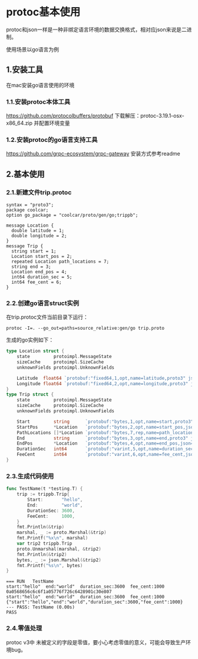# protoc基本使用
protoc和json一样是一种非绑定语言环境的数据交换格式，相对应json来说是二进制。

使用场景以go语言为例

## 1.安装工具
在mac安装go语言使用的环境

### 1.1.安装protoc本体工具
https://github.com/protocolbuffers/protobuf
下载解压：protoc-3.19.1-osx-x86_64.zip
并配置环境变量

### 1.2.安装protoc的go语言支持工具
https://github.com/grpc-ecosystem/grpc-gateway
安装方式参考readme


## 2.基本使用

### 2.1.新建文件trip.protoc
```protoc
syntax = "proto3";
package coolcar;
option go_package = "coolcar/proto/gen/go;trippb";

message Location {
  double latitude = 1;
  double longitude = 2;
}
message Trip {
  string start = 1;
  Location start_pos = 2;
  repeated Location path_locations = 7;
  string end = 3;
  Location end_pos = 4;
  int64 duration_sec = 5;
  int64 fee_cent = 6;
}
```

### 2.2.创建go语言struct实例
在trip.protoc文件当前目录下运行：
```
protoc -I=. --go_out=paths=source_relative:gen/go trip.proto
```

生成的go实例如下：
```go
type Location struct {
	state         protoimpl.MessageState
	sizeCache     protoimpl.SizeCache
	unknownFields protoimpl.UnknownFields

	Latitude  float64 `protobuf:"fixed64,1,opt,name=latitude,proto3" json:"latitude,omitempty"`
	Longitude float64 `protobuf:"fixed64,2,opt,name=longitude,proto3" json:"longitude,omitempty"`
}
type Trip struct {
	state         protoimpl.MessageState
	sizeCache     protoimpl.SizeCache
	unknownFields protoimpl.UnknownFields

	Start         string      `protobuf:"bytes,1,opt,name=start,proto3" json:"start,omitempty"`
	StartPos      *Location   `protobuf:"bytes,2,opt,name=start_pos,json=startPos,proto3" json:"start_pos,omitempty"`
	PathLocations []*Location `protobuf:"bytes,7,rep,name=path_locations,json=pathLocations,proto3" json:"path_locations,omitempty"`
	End           string      `protobuf:"bytes,3,opt,name=end,proto3" json:"end,omitempty"`
	EndPos        *Location   `protobuf:"bytes,4,opt,name=end_pos,json=endPos,proto3" json:"end_pos,omitempty"`
	DurationSec   int64       `protobuf:"varint,5,opt,name=duration_sec,json=durationSec,proto3" json:"duration_sec,omitempty"`
	FeeCent       int64       `protobuf:"varint,6,opt,name=fee_cent,json=feeCent,proto3" json:"fee_cent,omitempty"`
}
```

### 2.3.生成代码使用
```go
func TestName(t *testing.T) {
	trip := trippb.Trip{
		Start:       "hello",
		End:         "world",
		DurationSec: 3600,
		FeeCent:     1000,
	}
	fmt.Println(&trip)
	marshal, _ := proto.Marshal(&trip)
	fmt.Printf("%x\n", marshal)
	var trip2 trippb.Trip
	proto.Unmarshal(marshal, &trip2)
	fmt.Println(&trip2)
	bytes, _ := json.Marshal(&trip2)
	fmt.Printf("%s\n", bytes)
}
```

```
=== RUN   TestName
start:"hello"  end:"world"  duration_sec:3600  fee_cent:1000
0a0568656c6c6f1a05776f726c6428901c30e807
start:"hello"  end:"world"  duration_sec:3600  fee_cent:1000
{"start":"hello","end":"world","duration_sec":3600,"fee_cent":1000}
--- PASS: TestName (0.00s)
PASS
```

### 2.4.零值处理
protoc v3中 未被定义的字段是零值，要小心考虑零值的意义，可能会导致生产环境bug。
